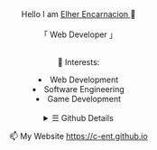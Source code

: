 
<div align="center">
  Hello I am <a href="c-ent.github.io"> Elher Encarnacion </a> 👋
  </br>
  </br>
  「 Web Developer 」
  </br>
  </br>

  🌱 Interests:
  <li>Web Development</li>
  <li>Software Engineering</li>
  <li>Game Development</li>

  </br>
  </div>

  
  <details align="center" class="details-example">
    <summary>☰ Github Details</summary>
  <samp>
    <img src="https://komarev.com/ghpvc/?username=your-github-c-ent">
    <a href="https://github.com/c-ent?tab=repositories&language=python" target="_blank"><img alt="Python" src="https://img.shields.io/badge/-Python-3572A5?style=flat-square&logo=Python&logoColor=white"></a>
    <a href="https://github.com/c-ent?tab=repositories&language=java" target="_blank"><img alt="Java" src="https://img.shields.io/badge/-Java-b07219?style=flat-square&logo=Java&logoColor=white"></a>
     <a href="https://github.com/c-ent?tab=repositories&language=html" target="_blank"><img alt="HTML" src="https://img.shields.io/badge/-HTML-e34c26?style=flat-square&logo=HTML5&logoColor=white"></a>
     <a href="https://github.com/c-ent?tab=repositories&language=php" target="_blank"><img alt="HTML" src="https://img.shields.io/badge/-PHP-e34c26?style=flat-square&logo=PHP&logoColor=white"></a>
 <a href="https://github.com/c-ent?tab=repositories&language=javascript" target="_blank"><img alt="HTML" src="https://img.shields.io/badge/-javascript-e34c26?style=flat-square&logo=javascript&logoColor=white"></a>
    </br>
  </samp>
    <img id="theImage" src="https://github-readme-stats.vercel.app/api?username=c-ent&show_icons=true">
  </details>
  
<p align="center">
  📫 My Website <a href="https://c-ent.github.io/">https://c-ent.github.io</a>
</p>    

